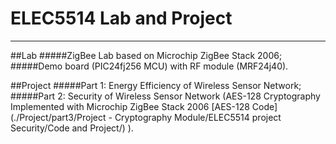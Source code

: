 # ELEC5514 Lab and Project
****

##Lab
#####ZigBee Lab based on Microchip ZigBee Stack 2006;
#####Demo board (PIC24fj256 MCU) with RF module (MRF24j40).

##Project
#####Part 1: Energy Efficiency of Wireless Sensor Network;
#####Part 2: Security of Wireless Sensor Network (AES-128 Cryptography Implemented with Microchip ZigBee Stack 2006 [AES-128 Code](./Project/part3/Project - Cryptography Module/ELEC5514 project Security/Code and Project/) ).
